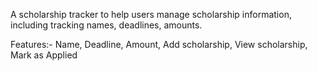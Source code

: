 A scholarship tracker to help users manage scholarship information, including tracking names, deadlines, amounts.

Features:-
        Name,
        Deadline,
        Amount,
        Add scholarship,
        View scholarship,
        Mark as Applied
